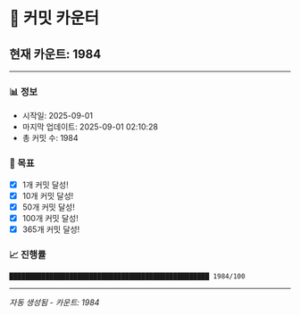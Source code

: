 # 🔢 커밋 카운터

## 현재 카운트: 1984

---

### 📊 정보
- 시작일: 2025-09-01
- 마지막 업데이트: 2025-09-01 02:10:28
- 총 커밋 수: 1984

### 🎯 목표
- [x] 1개 커밋 달성!
- [x] 10개 커밋 달성!
- [x] 50개 커밋 달성!
- [x] 100개 커밋 달성!
- [x] 365개 커밋 달성!

### 📈 진행률
```
██████████████████████████████████████████████████ 1984/100
```

---
*자동 생성됨 - 카운트: 1984*

